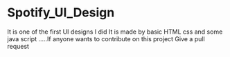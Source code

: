 # Spotify_UI_Design
It is one of the first UI designs I did
It is made by basic HTML css and some java script
.....If anyone wants to contribute on this project 
Give a pull request
